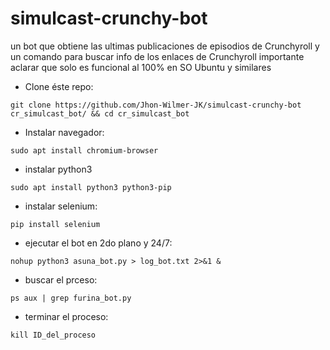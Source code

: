 # simulcast-crunchy-bot
un bot que obtiene las ultimas publicaciones de episodios de Crunchyroll y un comando para buscar info de los enlaces de Crunchyroll
importante aclarar que solo es funcional al 100% en SO Ubuntu y similares

- Clone éste repo:
```
git clone https://github.com/Jhon-Wilmer-JK/simulcast-crunchy-bot cr_simulcast_bot/ && cd cr_simulcast_bot
```

- Instalar navegador:
```
sudo apt install chromium-browser
```

- instalar python3
```
sudo apt install python3 python3-pip
```

- instalar selenium:
```
pip install selenium
```

- ejecutar el bot en 2do plano y 24/7:
```
nohup python3 asuna_bot.py > log_bot.txt 2>&1 &
```

- buscar el prceso:
```
ps aux | grep furina_bot.py
```

- terminar el proceso:
```
kill ID_del_proceso
```
